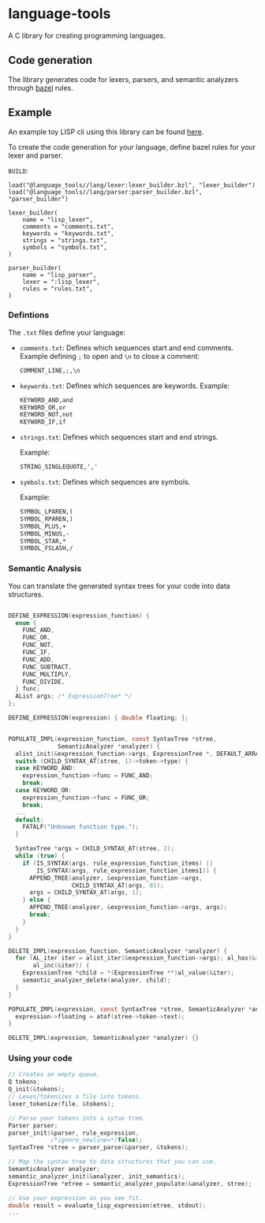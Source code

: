 # language-tools

A C library for creating programming languages.

## Code generation

The library generates code for lexers, parsers, and semantic analyzers through [bazel](https://bazel.build) rules.

## Example

An example toy LISP cli using this library can be found [here](https://github.com/jeffreymanzione/language-tools/tree/main/examples/lisp).

To create the code generation for your language, define bazel rules for your lexer and parser.

`BUILD`:

```starlark
load("@language_tools//lang/lexer:lexer_builder.bzl", "lexer_builder")
load("@language_tools//lang/parser:parser_builder.bzl", "parser_builder")

lexer_builder(
    name = "lisp_lexer",
    comments = "comments.txt",
    keywords = "keywords.txt",
    strings = "strings.txt",
    symbols = "symbols.txt",
)

parser_builder(
    name = "lisp_parser",
    lexer = ":lisp_lexer",
    rules = "rules.txt",
)
```

### Defintions

The `.txt` files define your language:

* `comments.txt`: Defines which sequences start and end comments.
  Example defining `;` to open and `\n` to close a comment:
  
  ```txt
  COMMENT_LINE,;,\n
  ```

* `keywords.txt`: Defines which sequences are keywords.
  Example:
  
  ```txt
  KEYWORD_AND,and
  KEYWORD_OR,or
  KEYWORD_NOT,not
  KEYWORD_IF,if
  ```

* `strings.txt`: Defines which sequences start and end strings.

  Example:
  
  ```txt
  STRING_SINGLEQUOTE,','
  ```

* `symbols.txt`: Defines which sequences are symbols.

  Example:
  
  ```txt
  SYMBOL_LPAREN,(
  SYMBOL_RPAREN,)
  SYMBOL_PLUS,+
  SYMBOL_MINUS,-
  SYMBOL_STAR,*
  SYMBOL_FSLASH,/
  ```

### Semantic Analysis

You can translate the generated syntax trees for your code into data structures.

```c

DEFINE_EXPRESSION(expression_function) {
  enum {
    FUNC_AND,
    FUNC_OR,
    FUNC_NOT,
    FUNC_IF,
    FUNC_ADD,
    FUNC_SUBTRACT,
    FUNC_MULTIPLY,
    FUNC_DIVIDE,
  } func;
  AList args; /* ExpressionTree* */
};

DEFINE_EXPRESSION(expression) { double floating; };


POPULATE_IMPL(expression_function, const SyntaxTree *stree,
              SemanticAnalyzer *analyzer) {
  alist_init(&expression_function->args, ExpressionTree *, DEFAULT_ARRAY_SZ);
  switch (CHILD_SYNTAX_AT(stree, 1)->token->type) {
  case KEYWORD_AND:
    expression_function->func = FUNC_AND;
    break;
  case KEYWORD_OR:
    expression_function->func = FUNC_OR;
    break;
  ...
  default:
    FATALF("Unknown function type.");
  }

  SyntaxTree *args = CHILD_SYNTAX_AT(stree, 2);
  while (true) {
    if (IS_SYNTAX(args, rule_expression_function_items) ||
        IS_SYNTAX(args, rule_expression_function_items1)) {
      APPEND_TREE(analyzer, &expression_function->args,
                  CHILD_SYNTAX_AT(args, 0));
      args = CHILD_SYNTAX_AT(args, 1);
    } else {
      APPEND_TREE(analyzer, &expression_function->args, args);
      break;
    }
  }
}

DELETE_IMPL(expression_function, SemanticAnalyzer *analyzer) {
  for (AL_iter iter = alist_iter(&expression_function->args); al_has(&iter);
       al_inc(&iter)) {
    ExpressionTree *child = *(ExpressionTree **)al_value(&iter);
    semantic_analyzer_delete(analyzer, child);
  }
}

POPULATE_IMPL(expression, const SyntaxTree *stree, SemanticAnalyzer *analyzer) {
  expression->floating = atof(stree->token->text);
}

DELETE_IMPL(expression, SemanticAnalyzer *analyzer) {}
```

### Using your code

```c
// Creates an empty queue.
Q tokens;
Q_init(&tokens);
// Lexes/tokenizes a file into tokens.
lexer_tokenize(file, &tokens);

// Parse your tokens into a sytax tree.
Parser parser;
parser_init(&parser, rule_expression,
            /*ignore_newline=*/false);
SyntaxTree *stree = parser_parse(&parser, &tokens);

// Map the syntax tree to data structures that you can use.
SemanticAnalyzer analyzer;
semantic_analyzer_init(&analyzer, init_semantics);
ExpressionTree *etree = semantic_analyzer_populate(&analyzer, stree);

// Use your expression as you see fit.
double result = evaluate_lisp_expression(etree, stdout);
...
```
